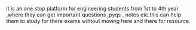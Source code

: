 it is an one stop platform for engineering students from 1st to 4th year ,where they can get important questions ,pyqs , notes etc.this can help them to study for there exams wihtout moving here and there for resource.
